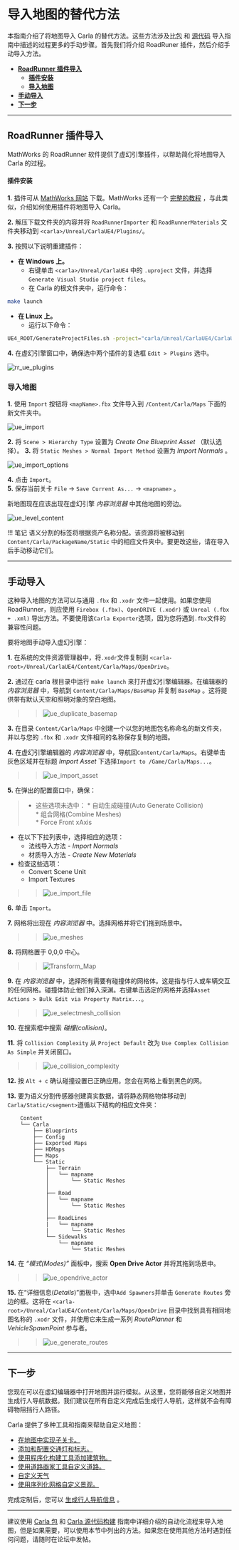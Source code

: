 # 导入地图的替代方法

本指南介绍了将地图导入 Carla 的替代方法。这些方法涉及比[包](tuto_M_add_map_package.md) 和 [源代码](tuto_M_add_map_source.md) 导入指南中描述的过程更多的手动步骤。首先我们将介绍 RoadRuner 插件，然后介绍手动导入方法。


- [__RoadRunner 插件导入__](#roadrunner-plugin-import)
    - [__插件安装__](#roadrunner-plugin-import)
    - [__导入地图__](#roadrunner-plugin-import)
- [__手动导入__](#manual-import)
- [__下一步__](#manual-import)

---

## RoadRunner 插件导入 <span id="roadrunner-plugin-import"></span>

MathWorks 的 RoadRunner 软件提供了虚幻引擎插件，以帮助简化将地图导入 Carla 的过程。

#### 插件安装 <span id="roadrunner-plugin-import"></span>

__1.__ 插件可从 [MathWorks 网站](https://www.mathworks.com/help/roadrunner/ug/Downloading-Plugins.html) 下载。MathWorks 还有一个 [完整的教程](https://www.mathworks.com/help/roadrunner/ug/Exporting-to-CARLA.html) ，与此类似，介绍如何使用插件将地图导入 Carla。 

__2.__ 解压下载文件夹的内容并将 `RoadRunnerImporter` 和 `RoadRunnerMaterials` 文件夹移动到 `<carla>/Unreal/CarlaUE4/Plugins/`。

__3.__ 按照以下说明重建插件： 

*   __在 Windows 上。__  
	* 右键单击 `<carla>/Unreal/CarlaUE4` 中的 `.uproject` 文件，并选择 `Generate Visual Studio project files`。
	* 在 Carla 的根文件夹中，运行命令：

```sh
make launch
```

*   __在 Linux 上。__  
	* 运行以下命令：
```sh
UE4_ROOT/GenerateProjectFiles.sh -project="carla/Unreal/CarlaUE4/CarlaUE4.uproject" -game -engine
```

__4.__ 在虚幻引擎窗口中，确保选中两个插件的复选框 `Edit > Plugins` 选中。

![rr_ue_plugins](./img/rr-ue4_plugins.jpg)

### 导入地图 <span id="roadrunner-plugin-import"></span>

__1.__ 使用 `Import` 按钮将 `<mapName>.fbx` 文件导入到 `/Content/Carla/Maps` 下面的新文件夹中。  

![ue_import](./img/ue_import_mapname.jpg)

__2.__ 将 `Scene > Hierarchy Type` 设置为 _Create One Blueprint Asset_ （默认选择）。
__3.__ 将 `Static Meshes > Normal Import Method` 设置为 _Import Normals_ 。

![ue_import_options](./img/ue_import_options.jpg)

__4.__ 点击 `Import`。  
__5.__ 保存当前关卡 `File` -> `Save Current As...` -> `<mapname>` 。  

新地图现在应该出现在虚幻引擎 _内容浏览器_ 中其他地图的旁边。


![ue_level_content](./img/ue_level_content.jpg)


!!! 笔记
    语义分割的标签将根据资产名称分配。该资源将被移动到 `Content/Carla/PackageName/Static` 中的相应文件夹中。要更改这些，请在导入后手动移动它们。

---

## 手动导入 <span id="manual-import"></span>

这种导入地图的方法可以与通用 `.fbx` 和 `.xodr` 文件一起使用。如果您使用 RoadRunner，则应使用 `Firebox (.fbx)`、`OpenDRIVE (.xodr)` 或 `Unreal (.fbx + .xml)` 导出方法。不要使用该`Carla Exporter`选项，因为您将遇到`.fbx`文件的兼容性问题。

要将地图手动导入虚幻引擎：

__1.__ 在系统的文件资源管理器中，将`.xodr`文件复制到 `<carla-root>/Unreal/CarlaUE4/Content/Carla/Maps/OpenDrive`。

__2.__ 通过在 carla 根目录中运行 `make launch` 来打开虚幻引擎编辑器。在编辑器的 _内容浏览器_ 中，导航到 `Content/Carla/Maps/BaseMap` 并复制 `BaseMap` 。这将提供带有默认天空和照明对象的空白地图。

>>![ue_duplicate_basemap](./img/ue_duplicate_basemap.png)

__3.__ 在目录 `Content/Carla/Maps` 中创建一个以您的地图包名称命名的新文件夹，并以与您的 `.fbx` 和 `.xodr` 文件相同的名称保存复制的地图。

__4.__ 在虚幻引擎编辑器的 _内容浏览器_ 中，导航回`Content/Carla/Maps`。右键单击灰色区域并在标题 _Import Asset_ 下选择`Import to /Game/Carla/Maps...`。 

>>![ue_import_asset](./img/ue_import_asset.png)

__5.__ 在弹出的配置窗口中，确保：

>- 这些选项未选中：
    *   自动生成碰撞(Auto Generate Collision)  
    *   组合网格(Combine Meshes)  
    *   Force Front xAxis
- 在以下下拉列表中，选择相应的选项：
    *   法线导入方法 - _Import Normals_  
    *   材质导入方法 - _Create New Materials_
- 检查这些选项：
    *   Convert Scene Unit
    *   Import Textures

>>![ue_import_file](./img/ue_import_file.jpg)

__6.__ 单击 `Import`。

__7.__ 网格将出现在 _内容浏览器_ 中。选择网格并将它们拖到场景中。

>>![ue_meshes](./img/ue_drag_meshes.jpg)

__8.__ 将网格置于 0,0,0 中心。

>>![Transform_Map](./img/transform.jpg)

__9.__ 在 _内容浏览器_ 中，选择所有需要有碰撞体的网格体。这是指与行人或车辆交互的任何网格。碰撞体防止他们掉入深渊。右键单击选定的网格并选择`Asset Actions > Bulk Edit via Property Matrix...`。 

>>![ue_selectmesh_collision](./img/ue_selectmesh_collision.jpg)

__10.__ 在搜索框中搜索 _碰撞(collision)_。 

__11.__ 将 `Collision Complexity` 从 `Project Default` 改为 `Use Complex Collision As Simple` 并关闭窗口。

>>![ue_collision_complexity](./img/ue_collision_complexity.jpg)

__12.__ 按 `Alt + c` 确认碰撞设置已正确应用。您会在网格上看到黑色的网。

__13.__ 要为语义分割传感器创建真实数据，请将静态网格物体移动到`Carla/Static/<segment>`遵循以下结构的相应文件夹：

        Content
        └── Carla
            ├── Blueprints
            ├── Config
            ├── Exported Maps
            ├── HDMaps
            ├── Maps
            └── Static
                ├── Terrain
                │   └── mapname
                │       └── Static Meshes
                │
                ├── Road
                │   └── mapname
                │       └── Static Meshes
                │
                ├── RoadLines  
                |   └── mapname
                |       └── Static Meshes
                └── Sidewalks  
                    └── mapname
                        └── Static Meshes

__14.__ 在 _“模式(Modes)”_ 面板中，搜索 __Open Drive Actor__ 并将其拖到场景中。 

>>![ue_opendrive_actor](./img/ue_opendrive_actor.jpg)

__15.__ 在“详细信息(_Details_)”面板中，选中`Add Spawners`并单击 `Generate Routes` 旁边的框。这将在 `<carla-root>/Unreal/CarlaUE4/Content/Carla/Maps/OpenDrive` 目录中找到具有相同地图名称的 `.xodr` 文件，并使用它来生成一系列 _RoutePlanner_ 和 _VehicleSpawnPoint_ 参与者。 

>>![ue_generate_routes](./img/ue_generate_routes.png)

---

## 下一步 <span id="manual-import"></span>

您现在可以在虚幻编辑器中打开地图并运行模拟。从这里，您将能够自定义地图并生成行人导航数据。我们建议在所有自定义完成后生成行人导航，这样就不会有障碍物阻挡行人路径。

Carla 提供了多种工具和指南来帮助自定义地图：

- [在地图中实现子关卡。](tuto_M_custom_layers.md)
- [添加和配置交通灯和标志。](tuto_M_custom_add_tl.md)
- [使用程序化构建工具添加建筑物。](tuto_M_custom_buildings.md)
- [使用道路画家工具自定义道路。](tuto_M_custom_road_painter.md)
- [自定义天气](tuto_M_custom_weather_landscape.md#weather-customization)
- [使用序列化网格自定义景观。](tuto_M_custom_weather_landscape.md#add-serial-meshes)

完成定制后，您可以 [生成行人导航信息](tuto_M_generate_pedestrian_navigation.md) 。

---

建议使用 [Carla 包](tuto_M_add_map_package.md) 和 [Carla 源代码构建](tuto_M_add_map_source.md) 指南中详细介绍的自动化流程来导入地图，但是如果需要，可以使用本节中列出的方法。如果您在使用其他方法时遇到任何问题，请随时在论坛中发帖。

